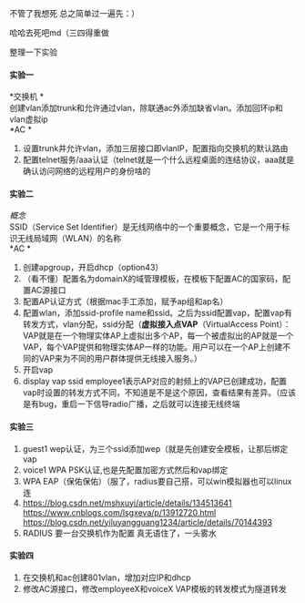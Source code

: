 不管了我想死
总之简单过一遍先：）

哈哈去死吧md（三四得重做

整理一下实验
#### 实验一
*交换机 *  
创建vlan添加trunk和允许通过vlan，除联通ac外添加缺省vlan。添加回环ip和vlan虚拟ip  
*AC *  
1. 设置trunk并允许vlan，添加三层接口即vlanIP，配置指向交换机的默认路由
2. 配置telnet服务/aaa认证（telnet就是一个什么远程桌面的连结协议，aaa就是确认访问网络的远程用户的身份啥的

#### 实验二
*概念*  
SSID（Service Set Identifier）是无线网络中的一个重要概念，它是一个用于标识无线局域网（WLAN）的名称  
*AC *  
1. 创建apgroup，开启dhcp（option43）
2. （看不懂）配置名为domainX的域管理模板，在模板下配置AC的国家码，配置AC源接口
3. 配置AP认证方式（根据mac手工添加，赋予ap组和ap名）
4. 配置wlan，添加ssid-profile name和ssid。之后为ssid配置vap，配置vap有转发方式，vlan分配，ssid分配（**虚拟接入点VAP**（VirtualAccess Point）：VAP就是在一个物理实体AP上虚拟出多个AP，每一个被虚拟出的AP就是一个VAP，每个VAP提供和物理实体AP一样的功能。用户可以在一个AP上创建不同的VAP来为不同的用户群体提供无线接入服务。）
5. 开启vap
6. display vap ssid employee1表示AP对应的射频上的VAP已创建成功，配置vap时设置的转发方式不同，不知道是不是这个原因，查看结果有差异。（应该是有bug，重启一下信导radio广播，之后就可以连接无线终端
#### 实验三
1. guest1 wep认证，为三个ssid添加wep（就是先创建安全模板，让那后绑定vap
2. voice1 WPA PSK认证,也是先配置加密方式然后和vap绑定
3. WPA EAP（保佑保佑）（服了，radius要自己搭，可以win模拟器也可以linux连
4. https://blog.csdn.net/mshxuyi/article/details/134513641   https://www.cnblogs.com/lsgxeva/p/13912720.html  https://blog.csdn.net/yiluyangguang1234/article/details/70144393
5. RADIUS 要一台交换机作为配置 真无语住了，一头雾水

#### 实验四
1. 在交换机和ac创建801vlan，增加对应IP和dhcp
2. 修改AC源接口，修改employeeX和voiceX VAP模板的转发模式为隧道转发